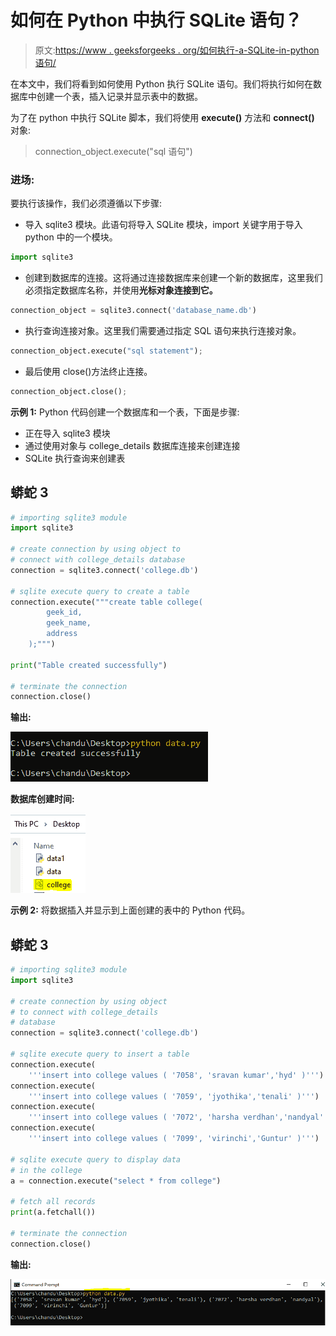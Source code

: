 # 如何在 Python 中执行 SQLite 语句？

> 原文:[https://www . geeksforgeeks . org/如何执行-a-SQLite-in-python 语句/](https://www.geeksforgeeks.org/how-to-execute-a-sqlite-statement-in-python/)

在本文中，我们将看到如何使用 Python 执行 SQLite 语句。我们将执行如何在数据库中创建一个表，插入记录并显示表中的数据。

为了在 python 中执行 SQLite 脚本，我们将使用 **execute()** 方法和 **connect()** 对象:

> connection_object.execute("sql 语句")

### **进场:**

要执行该操作，我们必须遵循以下步骤:

*   导入 sqlite3 模块。此语句将导入 SQLite 模块，import 关键字用于导入 python 中的一个模块。

```py
import sqlite3
```

*   创建到数据库的连接。这将通过连接数据库来创建一个新的数据库，这里我们必须指定数据库名称，并使用**光标对象连接到它。**

```py
connection_object = sqlite3.connect('database_name.db')
```

*   执行查询连接对象。这里我们需要通过指定 SQL 语句来执行连接对象。

```py
connection_object.execute("sql statement");
```

*   最后使用 close()方法终止连接。

```py
connection_object.close();
```

**示例 1:** Python 代码创建一个数据库和一个表，下面是步骤:

*   正在导入 sqlite3 模块
*   通过使用对象与 college_details 数据库连接来创建连接
*   SQLite 执行查询来创建表

## 蟒蛇 3

```py
# importing sqlite3 module
import sqlite3

# create connection by using object to 
# connect with college_details database
connection = sqlite3.connect('college.db')

# sqlite execute query to create a table
connection.execute("""create table college(
        geek_id,
        geek_name,
        address
    );""")

print("Table created successfully")

# terminate the connection
connection.close()
```

**输出:**

![](img/37f3eb74ac66dfc3cc7dd74305dd0b24.png)

**数据库创建时间:**

![](img/ce561701352127dc4d398d91b04d8732.png)

**示例 2:** 将数据插入并显示到上面创建的表中的 Python 代码。

## 蟒蛇 3

```py
# importing sqlite3 module
import sqlite3

# create connection by using object 
# to connect with college_details 
# database
connection = sqlite3.connect('college.db')

# sqlite execute query to insert a table
connection.execute(
    '''insert into college values ( '7058', 'sravan kumar','hyd' )''')
connection.execute(
    '''insert into college values ( '7059', 'jyothika','tenali' )''')
connection.execute(
    '''insert into college values ( '7072', 'harsha verdhan','nandyal' )''')
connection.execute(
    '''insert into college values ( '7099', 'virinchi','Guntur' )''')

# sqlite execute query to display data
# in the college
a = connection.execute("select * from college")

# fetch all records
print(a.fetchall())

# terminate the connection
connection.close()
```

**输出:**

![](img/5ce7f1836add525d2336de036af4031e.png)